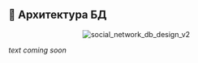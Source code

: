 ## :floppy_disk: Архитектура БД

<div align="center">

![social_network_db_design_v2](https://github.com/tovDmitrij/Social-network/assets/86602542/57b5b210-e191-4804-a59a-7ce29a2fb948)

</div>

*text coming soon*